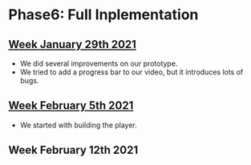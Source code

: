# Phase6: Full Inplementation

## [Week January 29th 2021](./6-1.html)
- We did several improvements on our prototype.
- We tried to add a progress bar to our video, but it introduces lots of bugs.

## [Week February 5th 2021](./6-2.html)
- We started with building the player.


## Week February 12th 2021
